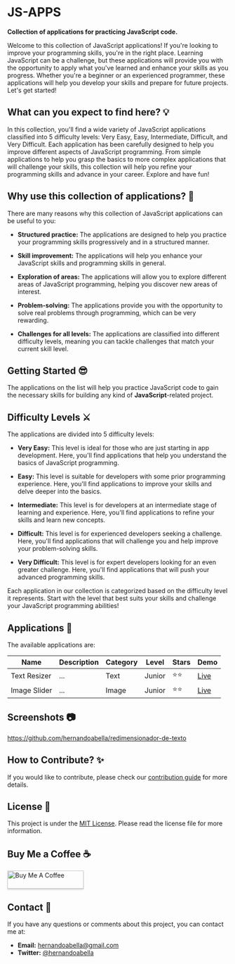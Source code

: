 # JS-APPS

**Collection of applications for practicing JavaScript code.**

Welcome to this collection of JavaScript applications! If you're looking to improve your programming skills, you're in the right place. Learning JavaScript can be a challenge, but these applications will provide you with the opportunity to apply what you've learned and enhance your skills as you progress. Whether you're a beginner or an experienced programmer, these applications will help you develop your skills and prepare for future projects. Let's get started!

## What can you expect to find here? 💡

In this collection, you'll find a wide variety of JavaScript applications classified into 5 difficulty levels: Very Easy, Easy, Intermediate, Difficult, and Very Difficult. Each application has been carefully designed to help you improve different aspects of JavaScript programming. From simple applications to help you grasp the basics to more complex applications that will challenge your skills, this collection will help you refine your programming skills and advance in your career. Explore and have fun!

## Why use this collection of applications? 🤔

There are many reasons why this collection of JavaScript applications can be useful to you:

- **Structured practice:** The applications are designed to help you practice your programming skills progressively and in a structured manner.

- **Skill improvement:** The applications will help you enhance your JavaScript skills and programming skills in general.

- **Exploration of areas:** The applications will allow you to explore different areas of JavaScript programming, helping you discover new areas of interest.

- **Problem-solving:** The applications provide you with the opportunity to solve real problems through programming, which can be very rewarding.

- **Challenges for all levels:** The applications are classified into different difficulty levels, meaning you can tackle challenges that match your current skill level.

## Getting Started 😎

The applications on the list will help you practice JavaScript code to gain the necessary skills for building any kind of **JavaScript**-related project.

## Difficulty Levels ⚔️

The applications are divided into 5 difficulty levels:

- **Very Easy:** This level is ideal for those who are just starting in app development. Here, you'll find applications that help you understand the basics of JavaScript programming.

- **Easy:** This level is suitable for developers with some prior programming experience. Here, you'll find applications to improve your skills and delve deeper into the basics.

- **Intermediate:** This level is for developers at an intermediate stage of learning and experience. Here, you'll find applications to refine your skills and learn new concepts.

- **Difficult:** This level is for experienced developers seeking a challenge. Here, you'll find applications that will challenge you and help improve your problem-solving skills.

- **Very Difficult:** This level is for expert developers looking for an even greater challenge. Here, you'll find applications that will push your advanced programming skills.

Each application in our collection is categorized based on the difficulty level it represents. Start with the level that best suits your skills and challenge your JavaScript programming abilities!

## Applications 📱

The available applications are:

| Name | Description | Category | Level | Stars | Demo |
|------| ----------- | -------- | ----- | ----- | ---- |
| Text Resizer | ...  | Text | Junior | ⭐⭐ | [Live](https://effulgent-pasca-40a1c9.netlify.app/) |
| Image Slider | ...  | Image | Junior | ⭐⭐ | [Live](https://superb-heliotrope-a182fc.netlify.app/) |


## Screenshots 📷
https://github.com/hernandoabella/redimensionador-de-texto

## How to Contribute? ✨

If you would like to contribute, please check our [contribution guide](./CONTRIBUTING.md) for more details.

## License 📜

This project is under the [MIT License](./LICENSE.md). Please read the license file for more information.

## Buy Me a Coffee ☕

<a href="https://www.buymeacoffee.com/hernandoabella" target="_blank"><img src="https://www.buymeacoffee.com/assets/img/custom_images/orange_img.png" alt="Buy Me A Coffee" style="height: 41px !important;width: 174px !important;box-shadow: 0px 3px 2px 0px rgba(190, 190, 190, 0.5) !important;-webkit-box-shadow: 0px 3px 2px 0px rgba(190, 190, 190, 0.5) !important;" ></a>

## Contact 📩

If you have any questions or comments about this project, you can contact me at:

- **Email:** hernandoabella@gmail.com
- **Twitter:** [@hernandoabella](https://twitter.com/hernandoabella)
